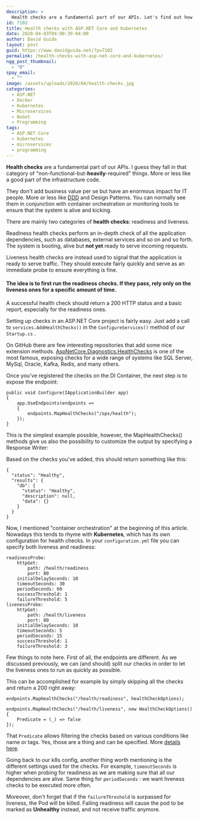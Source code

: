 ```yaml
---
description: >
  Health checks are a fundamental part of our APIs. Let's find out how to add them to our ASP.NET Core services and how to configure Kubernetes to use them.
id: 7102
title: Health checks with ASP.NET Core and Kubernetes
date: 2020-04-03T04:00:39-04:00
author: David Guida
layout: post
guid: https://www.davidguida.net/?p=7102
permalink: /health-checks-with-asp-net-core-and-kubernetes/
ngg_post_thumbnail:
  - "0"
spay_email:
  - ""
image: /assets/uploads/2020/04/health-checks.jpg
categories:
  - ASP.NET
  - Docker
  - Kubernetes
  - Microservices
  - NuGet
  - Programming
tags:
  - ASP.NET Core
  - kubernetes
  - microservices
  - programming
---
```

**Health checks** are a fundamental part of our APIs. I guess they fall in that category of "non-functional-but-**heavily**-required" things. More or less like a good part of the infrastructure code.

They don't add business value per se but have an enormous impact for IT people. More or less like <a href="https://www.davidguida.net/lets-do-some-ddd-with-entity-framework-core-3/" target="_blank" rel="noreferrer noopener">DDD</a> and Design Patterns. You can normally see them in conjunction with container orchestration or monitoring tools to ensure that the system is alive and kicking.

There are mainly two categories of **health checks**: readiness and liveness.

Readiness health checks perform an in-depth check of all the application dependencies, such as databases, external services and so on and so forth. The system is booting, alive but **not yet** ready to serve incoming requests.

Liveness health checks are instead used to signal that the application is ready to serve traffic. They should execute fairly quickly and serve as an immediate probe to ensure everything is fine.

#### The idea is to first run the readiness checks. If they pass, rely only on the liveness ones for a specific amount of time.

A successful health check should return a 200 HTTP status and a basic report, especially for the readiness ones.

Setting up checks in an ASP.NET Core project is fairly easy. Just add a call to `services.AddHealthChecks()` in the `ConfigureServices()` method of our `Startup.cs` .

On GitHub there are few interesting repositories that add some nice extension methods. [AspNetCore.Diagnostics.HealthChecks](https://github.com/Xabaril/AspNetCore.Diagnostics.HealthChecks) is one of the most famous, exposing checks for a wide range of systems like SQL Server, MySql, Oracle, Kafka, Redis, and many others.

Once you've registered the checks on the DI Container, the next step is to expose the endpoint:

<pre class="wp-block-code"><code>public void Configure(IApplicationBuilder app)
{
    app.UseEndpoints(endpoints =>
    {
        endpoints.MapHealthChecks("/ops/health");
    });
}</code></pre>

This is the simplest example possible, however, the MapHealthChecks() methods give us also the possibility to customize the output by specifying a Response Writer:

Based on the checks you've added, this should return something like this:

<pre class="wp-block-code"><code>{
  "status": "Healthy",
  "results": {
    "db": {
      "status": "Healthy",
      "description": null,
      "data": {}
    }
  }
}</code></pre>

Now, I mentioned "container orchestration" at the beginning of this article. Nowadays this tends to rhyme with **Kubernetes**, which has its own configuration for health checks. In your `configuration.yml` file you can specify both liveness and readiness:

<pre class="wp-block-code"><code>readinessProbe:
    httpGet:
        path: /health/readiness
        port: 80
    initialDelaySeconds: 10
    timeoutSeconds: 30
    periodSeconds: 60
    successThreshold: 1
    failureThreshold: 5
livenessProbe:
    httpGet:
        path: /health/liveness
        port: 80
    initialDelaySeconds: 10
    timeoutSeconds: 5
    periodSeconds: 15
    successThreshold: 1
    failureThreshold: 3</code></pre>

Few things to note here. First of all, the endpoints are different. As we discussed previously, we can (and should) split our checks in order to let the liveness ones to run as quickly as possible. 

This can be accomplished for example by simply skipping all the checks and return a 200 right away:

<pre class="wp-block-code"><code>endpoints.MapHealthChecks("/health/readiness", healthCheckOptions);

endpoints.MapHealthChecks("/health/liveness", new HealthCheckOptions(){
    Predicate = (_) => false
});</code></pre>

That `Predicate` allows filtering the checks based on various conditions like name or tags. Yes, those are a thing and can be specified. More <a rel="noreferrer noopener" href="https://docs.microsoft.com/en-us/aspnet/core/host-and-deploy/health-checks?view=aspnetcore-3.1#filter-health-checks" target="_blank">details here</a>.

Going back to our k8s config, another thing worth mentioning is the different settings used for the checks. For example, `timeoutSeconds` is higher when probing for readiness as we are making sure that all our dependencies are alive. Same thing for `periodSeconds` : we want liveness checks to be executed more often.

Moreover, don't forget that if the `failureThreshold` is surpassed for liveness, the Pod will be killed. Failing readiness will cause the pod to be marked as **Unhealthy** instead, and not receive traffic anymore.

<div class="post-details-footer-widgets">
</div>